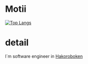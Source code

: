 # Motii

[![Top Langs](https://github-readme-stats.vercel.app/api/top-langs/?username=motii8128&layout=compact&theme=onedark
)](https://github.com/anuraghazra/github-readme-stats)

# detail
I`m software engineer in [Hakoroboken](https://github.com/hakoroboken) 
